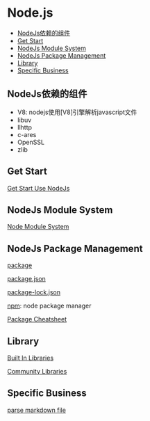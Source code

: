 # Node.js

- [NodeJs依赖的组件](#nodejs依赖的组件)
- [Get Start](#get-start)
- [NodeJs Module System](#nodejs-module-system)
- [NodeJs Package Management](#nodejs-package-management)
- [Library](#library)
- [Specific Business](#specific-business)

## NodeJs依赖的组件

- V8: nodejs使用[V8]引擎解析javascript文件
- libuv
- llhttp
- c-ares
- OpenSSL
- zlib

## Get Start

[Get Start Use NodeJs](NodeJs_Using.md)

## NodeJs Module System

[Node Module System](NodeJs_Module_System.md)

## NodeJs Package Management

[package](NodeJs_Package.md)

[package.json](NodeJs_Package_Json.md)

[package-lock.json](NodeJs_Package_Lock_Json.md)

[npm](NodeJs_Npm.md): node package manager

[Package Cheatsheet](NodeJS_Package_CheatSheets.md)

## Library

[Built In Libraries](NodeJS_Built_In_Libraries.md)

[Community Libraries](NodeJS_Community_Libraries.md)

## Specific Business

[parse markdown file](NodeJs_Parse_Markdown.md)
